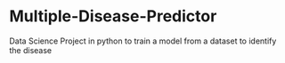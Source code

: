 # Multiple-Disease-Predictor
Data Science Project in python to train a model from a dataset to identify the disease
